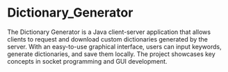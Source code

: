 # Dictionary_Generator
The Dictionary Generator is a Java client-server application that allows clients to request and download custom dictionaries generated by the server. With an easy-to-use graphical interface, users can input keywords, generate dictionaries, and save them locally. The project showcases key concepts in socket programming and GUI development.
